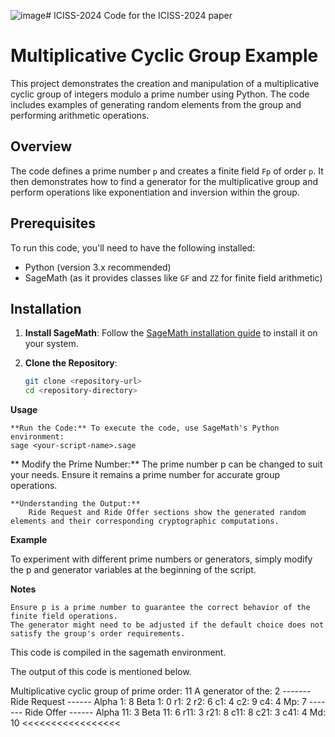 ![image](https://github.com/user-attachments/assets/172c3907-f531-4f41-8c38-2b4055034a34)# ICISS-2024
Code for the ICISS-2024 paper

# Multiplicative Cyclic Group Example

This project demonstrates the creation and manipulation of a multiplicative cyclic group of integers modulo a prime number using Python. The code includes examples of generating random elements from the group and performing arithmetic operations.

## Overview

The code defines a prime number `p` and creates a finite field `Fp` of order `p`. It then demonstrates how to find a generator for the multiplicative group and perform operations like exponentiation and inversion within the group.

## Prerequisites

To run this code, you'll need to have the following installed:

- Python (version 3.x recommended)
- SageMath (as it provides classes like `GF` and `ZZ` for finite field arithmetic)

## Installation

1. **Install SageMath**:
   Follow the [SageMath installation guide](https://doc.sagemath.org/html/en/installation/index.html) to install it on your system.

2. **Clone the Repository**:
   ```bash
   git clone <repository-url>
   cd <repository-directory>

**Usage**

    **Run the Code:** To execute the code, use SageMath's Python environment:
    sage <your-script-name>.sage

   ** Modify the Prime Number:** The prime number p can be changed to suit your needs. Ensure it remains a prime number for accurate group operations.

    **Understanding the Output:**
        Ride Request and Ride Offer sections show the generated random elements and their corresponding cryptographic computations.

**Example**

To experiment with different prime numbers or generators, simply modify the p and generator variables at the beginning of the script.

**Notes**

    Ensure p is a prime number to guarantee the correct behavior of the finite field operations.
    The generator might need to be adjusted if the default choice does not satisfy the group's order requirements.

This code is compiled in the sagemath environment.

The output of this code is mentioned below.

>>>>>>>>>>>>>
Multiplicative cyclic group of prime order: 11
A generator of the: 2
------- Ride Request ------
Alpha 1: 8
Beta 1: 0
r1: 2
r2: 6
c1: 4
c2: 9
c4: 4
Mp: 7
------- Ride Offer ------
Alpha 11: 3
Beta 11: 6
r11: 3
r21: 8
c11: 8
c21: 3
c41: 4
Md: 10
<<<<<<<<<<<<<<<<<
